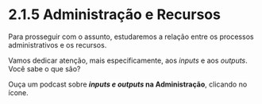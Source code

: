 # 2.1.5 Administração e Recursos

Para prosseguir com o assunto, estudaremos a relação entre os processos administrativos e os recursos.

Vamos dedicar atenção, mais especificamente, aos _inputs_ e aos _outputs_. Você sabe o que são?

Ouça um podcast sobre **_inputs e outputs_ na Administração**, clicando no ícone.